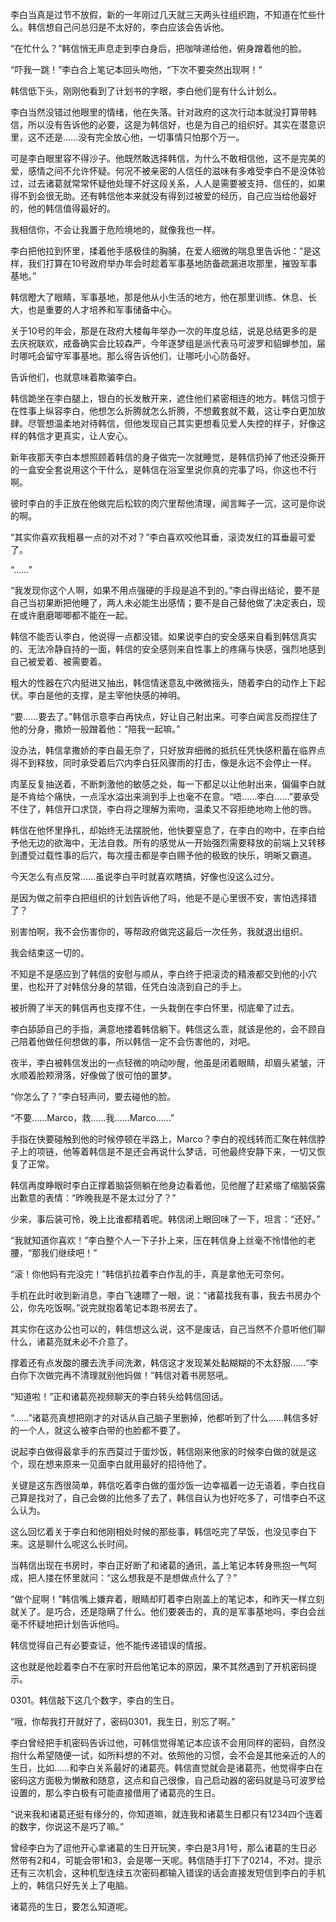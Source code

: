 李白当真是过节不放假，新的一年刚过几天就三天两头往组织跑，不知道在忙些什么。韩信想自己问总归是不太好的，李白应该会告诉他。

“在忙什么？”韩信悄无声息走到李白身后，把咖啡递给他，俯身蹭着他的脸。

“吓我一跳！”李白合上笔记本回头吻他，“下次不要突然出现啊！”

韩信低下头，刚刚他看到了计划书的字眼，李白他们是有什么计划么。

李白当然没错过他眼里的情绪，他在失落。针对政府的这次行动本就没打算带韩信，所以没有告诉他的必要，这是为韩信好，也是为自己的组织好。其实在潜意识里，这不还是……没有完全放心他，一切事情只怕那个万一。

可是李白眼里容不得沙子。他既然敢选择韩信，为什么不敢相信他，这不是完美的爱，感情之间不允许怀疑。何况不被亲密的人信任的滋味有多难受李白不是没体验过，过去诸葛就常常怀疑他处理不好这段关系，人人是需要被支持、信任的，如果得不到会很无助。还有韩信他本来就没有得到过被爱的经历，自己应当给他最好的，他的韩信值得最好的。

我相信你，不会让我置于危险境地的，就像我也一样。

李白把他拉到怀里，揉着他手感极佳的胸脯，在爱人细微的喘息里告诉他：“是这样，我们打算在10号政府举办年会时趁着军事基地防备疏漏进攻那里，摧毁军事基地。”

韩信瞪大了眼睛，军事基地，那是他从小生活的地方，他在那里训练、休息、长大，也是重要的人才培养和军事储备中心。

关于10号的年会，那是在政府大楼每年举办一次的年度总结，说是总结更多的是去庆祝联欢，戒备确实会比较森严，今年逐梦组是派代表马可波罗和貂蝉参加，届时哪吒会留守军事基地。那么得告诉他们，让哪吒小心防备好。

告诉他们，也就意味着欺骗李白。

韩信跪坐在李白腿上，银白的长发散开来，遮住他们紧密相连的地方。韩信习惯于在性事上纵容李白，他想怎么折腾就怎么折腾，不想戴套就不戴，这让李白更加放肆。尽管想温柔地对待韩信，但他发现自己其实更想看见爱人失控的样子，好像这样的韩信才更真实，让人安心。

新年夜那天李白本想照顾着韩信的身子做完一次就睡觉，是韩信扔掉了他还没撕开的一盒安全套说用这个干什么，是韩信在浴室里说你真的完事了吗，你这也不行啊。

彼时李白的手正放在他做完后松软的肉穴里帮他清理，闻言眸子一沉，这可是你说的啊。

“其实你喜欢我粗暴一点的对不对？”李白喜欢咬他耳垂，滚烫发红的耳垂最可爱了。

“……”

“我发现你这个人啊，如果不用点强硬的手段是追不到的。”李白得出结论，要不是自己当初果断把他睡了，两人未必能生出感情；要不是自己替他做了决定表白，现在或许磨磨唧唧都不能在一起。

韩信不能否认李白，他说得一点都没错。如果说李白的安全感来自看到韩信真实的、无法冷静自持的一面，韩信的安全感则来自性事上的疼痛与快感，强烈地感到自己被爱着、被需要着。

粗大的性器在穴内挺进又抽出，韩信情迷意乱中微微摇头，随着李白的动作上下起伏。李白是他的支撑，是主宰他快感的神明。

“要……要去了。”韩信示意李白再快点，好让自己射出来。可李白闻言反而捏住了他的分身，撒娇一般蹭着他：“陪我一起嘛。”

没办法，韩信拿撒娇的李白最无奈了，只好放弃细微的抵抗任凭快感积蓄在临界点得不到释放，同时承受着后穴内李白狂风骤雨的打击，像是永远不会停止一样。

肉茎反复抽送着，不断刺激他的敏感之处，每一下都足以让他射出来，偏偏李白就是不肯给个痛快，一点淫水溢出来淌到手上也毫不在意。“唔……李白……”要承受不住了，韩信开口求饶，李白将之理解为索吻，温柔又不容拒绝地吻上他的唇。

韩信在他怀里挣扎，却始终无法摆脱他，他快要窒息了，在李白的吻中，在李白给予他无边的欲海中，无法自救。所有的感觉从一开始强烈需要释放的前端上又转移到遭受过载性事的后穴，每次撞击都是李白赐予他的极致的快乐，明晰又霸道。

今天怎么有点反常……虽说李白平时就喜欢瞎搞，好像也没这么过分。

是因为做之前李白把组织的计划告诉他了吗，他是不是心里很不安，害怕选择错了？

别害怕啊，我不会伤害你的，等帮政府做完这最后一次任务，我就退出组织。

我会结束这一切的。

不知是不是感应到了韩信的安慰与顺从，李白终于把滚烫的精液都交到他的小穴里，也松开了对韩信分身的禁锢，任凭白浊浇到自己的手上。

被折腾了半天的韩信再也支撑不住，一头栽倒在李白怀里，彻底晕了过去。

李白舔舔自己的手指，满意地搂着韩信躺下。韩信这么乖，就该是他的，会不顾自己陪着他做任何想做的事，所以韩信一定不会伤害他的，对吧。

 
夜半，李白被韩信发出的一点轻微的响动吵醒，他虽是闭着眼睛，却眉头紧皱，汗水顺着脸颊滑落，好像做了很可怕的噩梦。

“你怎么了？”李白轻声问，要去碰他的脸。

“不要……Marco，救……我……Marco……”

手指在快要碰触到他的时候停顿在半路上，Marco？李白的视线转而汇聚在韩信脖子上的项链，他等着韩信是不是还会再说什么梦话，可他最终安静下来，一切又恢复了正常。
 
韩信再度睁眼时李白正撑着脑袋侧躺在他身边看着他，见他醒了赶紧缩了缩脑袋露出歉意的表情：“昨晚我是不是太过分了？”

少来，事后装可怜，晚上比谁都精着呢。韩信闭上眼回味了一下，坦言：“还好。”

“我就知道你喜欢！”李白整个人一下子扑上来，压在韩信身上丝毫不怜惜他的老腰，“那我们继续吧！”

“滚！你他妈有完没完！”韩信扒拉着李白作乱的手，真是拿他无可奈何。

手机在此时收到新消息，李白飞速瞟了一眼，说：“诸葛找我有事，我去书房办个公，你先吃饭啊。”说完就抱着笔记本跑书房去了。

其实你在这办公也可以的，韩信想这么说，这不是废话，自己当然不介意听他们聊什么，诸葛亮就未必不介意了。

撑着还有点发酸的腰去洗手间洗漱，韩信这才发现某处黏糊糊的不太舒服……“李白你下次做完再不清理就别他妈做！”韩信对着书房怒吼。

“知道啦！”正和诸葛亮视频聊天的李白转头给韩信回话。

“……”诸葛亮真想把刚才的对话从自己脑子里删掉，他都听到了什么……韩信多好的一个人，就这么被李白带的也脸都不要了。

 
说起李白做得最拿手的东西莫过于蛋炒饭，韩信刚来他家的时候李白做的就是这个，现在想来原来一见面李白就用最好的招待他了。

关键是这东西很简单，韩信吃着李白做的蛋炒饭一边幸福着一边无语着，李白找自己算是找对了，自己会做的比他多了去了，韩信自认为也好吃多了，可惜李白不这么认为。

这么回忆着关于李白和他刚相处时候的那些事，韩信吃完了早饭，也没见李白下来。这是聊什么呢这么长时间。

当韩信出现在书房时，李白正好断了和诸葛的通讯，盖上笔记本转身熊抱一气呵成，把人搂在怀里就问：“这么想我是不是想做点什么了？”

“做个屁啊！”韩信嘴上嫌弃着，眼睛却盯着李白刚盖上的笔记本，和昨天一样立刻就关了。是巧合，还是隐瞒了什么。他们要袭击的，真的是军事基地吗，李白会丝毫不怀疑地把计划告诉他吗。

韩信觉得自己有必要查证，他不能传递错误的情报。

 
这也就是他趁着李白不在家时开启他笔记本的原因，果不其然遇到了开机密码提示。

0301。韩信敲下这几个数字，李白的生日。

“哦，你帮我打开就好了，密码0301，我生日，别忘了啊。”

李白曾经把手机密码告诉过他，可韩信觉得笔记本应该不会用同样的密码，自然没抱什么希望随便一试，如所料想的不对。依照他的习惯，会不会是其他亲近的人的生日，比如……和李白关系最好的诸葛亮。韩信直觉就会是诸葛亮，他觉得李白在密码这方面极为懒散和随意，这点和自己很像，自己启动器的密码就是马可波罗给设置的，那么李白极有可能直接借用了诸葛亮的生日。

“说来我和诸葛还挺有缘分的，你知道嘛，就连我和诸葛生日都只有1234四个连着的数字，你说这不是巧了嘛。”

曾经李白为了逗他开心拿诸葛的生日开玩笑，李白是3月1号，那么诸葛的生日必然带有2和4，可能会带1和3，会是哪一天呢。韩信随手打下了0214，不对。提示还有三次机会，这种机型连续五次密码都输入错误的话会直接发短信到李白的手机上的，韩信只好先关上了电脑。

诸葛亮的生日，要怎么知道呢。
